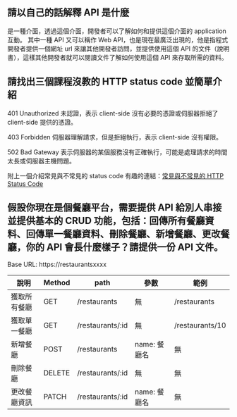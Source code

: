 ## 請以自己的話解釋 API 是什麼
是一種介面，透過這個介面，開發者可以了解如何和提供這個介面的 application 互動。
其中一種 API 又可以稱作 Web API，也是現在最廣泛出現的，他是指程式開發者提供一個網址 url 來讓其他開發者訪問，並提供使用這個 API 的文件（說明書），這樣其他開發者就可以閱讀文件了解如何使用這個 API 來存取所需的資料。

## 請找出三個課程沒教的 HTTP status code 並簡單介紹
401 Unauthorized 
未認證，表示 client-side 沒有必要的憑證或伺服器拒絕了 client-side 提供的憑證。

403 Forbidden
伺服器理解請求，但是拒絕執行，表示 client-side 沒有權限。

502 Bad Gateway
表示伺服器的某個服務沒有正確執行，可能是處理請求的時間太長或伺服器主機問題。

附上一個介紹常見與不常見的 status code 有趣的連結：[常見與不常見的 HTTP Status Code](https://noob.tw/http-status-code/)

## 假設你現在是個餐廳平台，需要提供 API 給別人串接並提供基本的 CRUD 功能，包括：回傳所有餐廳資料、回傳單一餐廳資料、刪除餐廳、新增餐廳、更改餐廳，你的 API 會長什麼樣子？請提供一份 API 文件。

Base URL: https://restaurantsxxxx

| 說明 | Method | path | 參數 | 範例  |
|--------|--------|--------|--------|--------|
| 獲取所有餐廳 | GET | /restaurants |  無 | /restaurants | 
| 獲取單一餐廳 | GET | /restaurants/:id | 無 | /restaurants/10 |
| 新增餐廳 | POST | /restaurants | name: 餐廳名 | 無 |
| 刪除餐廳 | DELETE | /restaurants/:id | 無 | 無 |
| 更改餐廳資訊 | PATCH | /restaurants/:id | name: 餐廳名 | 無 |
